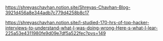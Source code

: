 https://shreyaschavhan.notion.site/Shreyas-Chavhan-Blog-3921d456a8e344adb7c779d4258b8c17


https://shreyaschavhan.notion.site/I-studied-170-hrs-of-top-hacker-interviews-to-understand-what-I-was-doing-wrong-Here-s-what-I-lear-225a53e4311980fe9d09e7df5a522fec?pvs=149

